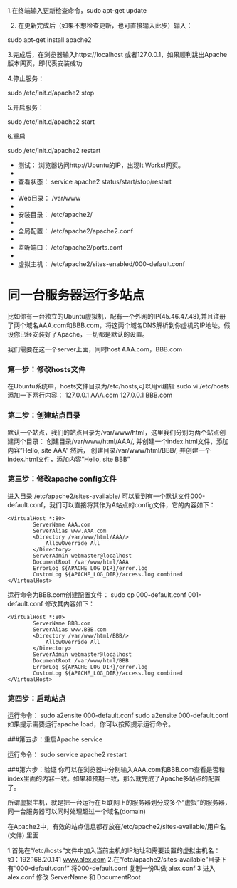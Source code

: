 

1.在终端输入更新检查命令，sudo apt-get update



2. 在更新完成后（如果不想检查更新，也可直接输入此步）输入：
   

 sudo apt-get install apache2



3.完成后，在浏览器输入https://localhost 或者127.0.0.1，如果顺利跳出Apache版本网页，即代表安装成功



4.停止服务： 

sudo /etc/init.d/apache2 stop


5.开启服务：

sudo /etc/init.d/apache2 start

6.重启

sudo /etc/init.d/apache2 restart



- 测试： 浏览器访问http://Ubuntu的IP，出现It Works!网页。
- 
- 查看状态： service apache2 status/start/stop/restart
- 
- Web目录： /var/www
- 
- 安装目录： /etc/apache2/
- 
- 全局配置： /etc/apache2/apache2.conf
- 
- 监听端口： /etc/apache2/ports.conf
- 
- 虚拟主机： /etc/apache2/sites-enabled/000-default.conf



# 同一台服务器运行多站点

比如你有一台独立的Ubuntu虚拟机，配有一个外网的IP(45.46.47.48),并且注册了两个域名AAA.com和BBB.com，将这两个域名DNS解析到你虚机的IP地址。假设你已经安装好了Apache，一切都是默认的设置。

我们需要在这一个server上面，同时host AAA.com，BBB.com

### 第一步：修改hosts文件
在Ubuntu系统中，hosts文件目录为/etc/hosts,可以用vi编辑
sudo vi /etc/hosts
添加一下两行内容：
127.0.0.1 AAA.com
127.0.0.1 BBB.com


### 第二步：创建站点目录
默认一个站点，我们的站点目录为/var/www/html，这里我们分别为两个站点创建两个目录：
创建目录/var/www/html/AAA/, 并创建一个index.html文件，添加内容”Hello, site AAA”
然后，
创建目录/var/www/html/BBB/, 并创建一个index.html文件，添加内容”Hello, site BBB”


### 第三步：修改apache config文件
进入目录 /etc/apache2/sites-available/
可以看到有一个默认文件000-default.conf，我们可以直接将其作为A站点的config文件，它的内容如下：

```
<VirtualHost *:80>
        ServerName AAA.com
        ServerAlias www.AAA.com
        <Directory /var/www/html/AAA/>
            AllowOverride All
        </Directory>
        ServerAdmin webmaster@localhost
        DocumentRoot /var/www/html/AAA
        ErrorLog ${APACHE_LOG_DIR}/error.log
        CustomLog ${APACHE_LOG_DIR}/access.log combined
</VirtualHost>
```

运行命令为BBB.com创建配置文件：
sudo cp 000-default.conf 001-default.conf
修改其内容如下：

```
<VirtualHost *:80>
        ServerName BBB.com
        ServerAlias www.BBB.com
        <Directory /var/www/html/BBB/>
            AllowOverride All
        </Directory>
        ServerAdmin webmaster@localhost
        DocumentRoot /var/www/html/BBB
        ErrorLog ${APACHE_LOG_DIR}/error.log
        CustomLog ${APACHE_LOG_DIR}/access.log combined
</VirtualHost>
```


### 第四步：启动站点

运行命令：
sudo a2ensite 000-default.conf
sudo a2ensite 000-default.conf
如果提示需要运行apache load，你可以按照提示运行命令。

###第五步：重启Apache service

运行命令：
sudo service apache2 restart

###第六步：验证
你可以在浏览器中分别输入AAA.com和BBB.com查看是否和index里面的内容一致。如果和预期一致，那么就完成了Apache多站点的配置了。








所谓虚拟主机，就是把一台运行在互联网上的服务器划分成多个“虚拟”的服务器，同一台服务器可以同时处理超过一个域名(domain)

在Apache2中，有效的站点信息都存放在/etc/apache2/sites-available/用户名(文件) 里面

1.首先在“/etc/hosts”文件中加入当前主机的IP地址和需要设置的虚拟主机名： 
如：192.168.20.141 www.alex.com 
2.在“/etc/apache2/sites-available”目录下有“000-default.conf” 
将000-default.conf 复制一份叫做 alex.conf 
3 进入alex.conf 
修改 ServerName 和 DocumentRoot 